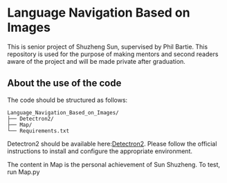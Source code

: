 # Language Navigation Based on Images

This is senior project of Shuzheng Sun, supervised by Phil Bartie. This repository is used for the purpose of making mentors and second readers aware of the project and will be made private after graduation.

## About the use of the code
The code should be structured as follows:

```
Language_Navigation_Based_on_Images/
├── Detectron2/
├── Map/
└── Requirements.txt
```

Detectron2 should be available here:[Detectron2](https://github.com/facebookresearch/detectron2). Please follow the official instructions to install and configure the appropriate environment.

The content in Map is the personal achievement of Sun Shuzheng. To test, run Map.py
